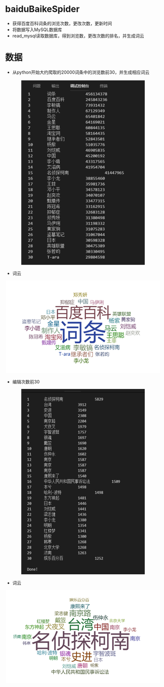 # baiduBaikeSpider
- 获得百度百科词条的浏览次数，更改次数，更新时间
- 将数据写入MySQL数据库
- read_mysql读取数据库，得到浏览数，更改次数的排名，并生成词云
# 数据
- 从python开始大约爬取的20000词条中的浏览数前30，并生成相应词云
<div align=center><img width='400' height='600' src='./picture/browseNum1.png'/></div>

- 词云
<div align=center><img width='500' height='300' src='./picture/browseNum2.png'/></div>

- 编辑次数前30
<div align=center><img width='400' height='600' src='./picture/editNum1.png'/></div>

- 词云
<div align=center><img width='500' height='300' src='./picture/editNum2.png'/></div>
